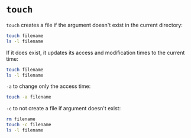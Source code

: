# `touch`

`touch` creates a file if the argument doesn't exist in the current directory:

```bash
touch filename
ls -l filename
```

If it does exist, it updates its access and modification times to the current
time:

```bash
touch filename
ls -l filename
```

`-a` to change only the access time:

```bash
touch -a filename
```

`-c` to not create a file if argument doesn't exist:

```bash
rm filename
touch -c filename
ls -l filename
```
